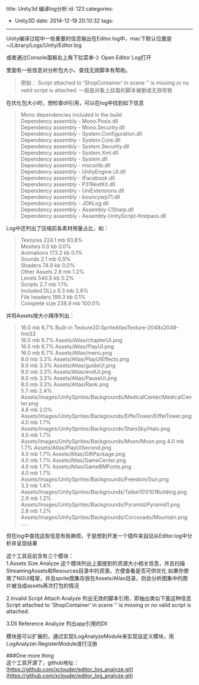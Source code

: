 title: Unity3d 编译log分析
id: 123
categories:
  - Unity3D
date: 2014-12-19 20:10:32
tags:
---

Unity编译过程中一些重要的信息输出在Editor.log中，mac下默认位置是~/Library/Logs/Unity/Editor.log

或者通过Console面板右上角下拉菜单-》Open Editor Log打开

里面有一些信息对分析包大小、查找无效脚本有帮助。

>例如： Script attached to 'ShopContainer' in scene '' is missing or no valid script is attached. 一般是对象上挂载的脚本被删或无效导致

在优化包大小时，想检查dll引用，可以在log中找到如下信息

>Mono dependencies included in the build  
Dependency assembly - Mono.Posix.dll  
Dependency assembly - Mono.Security.dll   
Dependency assembly - System.Configuration.dll  
Dependency assembly - System.Core.dll  
Dependency assembly - System.Security.dll  
Dependency assembly - System.Xml.dll  
Dependency assembly - System.dll  
Dependency assembly - mscorlib.dll   
Dependency assembly - UnityEngine.UI.dll  
Dependency assembly - IFacebook.dll  
Dependency assembly - P31RestKit.dll  
Dependency assembly - UniExtensions.dll  
Dependency assembly - bouncywp71.dll  
Dependency assembly - JDKLog.dll  
Dependency assembly - Assembly-CSharp.dll  
Dependency assembly - Assembly-UnityScript-firstpass.dll

Log中还列出了压缩前各素材用量占比，如：

>Textures 224.1 mb 93.8%  
Meshes 0.0 kb 0.0%  
Animations 173.2 kb 0.1%  
Sounds 2.1 mb 0.9%  
Shaders 74.9 kb 0.0%  
Other Assets 2.8 mb 1.2%  
Levels 540.5 kb 0.2%  
Scripts 2.7 mb 1.1%  
Included DLLs 6.3 mb 2.6%  
File headers 199.3 kb 0.1%  
Complete size 238.9 mb 100.0%

并将Assets按大小降序列出：

>16.0 mb 6.7% Built-in Texture2D:SpriteAtlasTexture-2048x2048-fmt33  
16.0 mb 6.7% Assets/Atlas/chapterUI.png  
16.0 mb 6.7% Assets/Atlas/PlayUI.png  
16.0 mb 6.7% Assets/Atlas/menu.png  
8.0 mb 3.3% Assets/Atlas/PlayUIEffects.png  
8.0 mb 3.3% Assets/Atlas/guideUI.png  
8.0 mb 3.3% Assets/Atlas/endUI.png  
8.0 mb 3.3% Assets/Atlas/PauseUI.png  
8.0 mb 3.3% Assets/Atlas/Rank.png  
5.7 mb 2.4% Assets/Images/UnitySprites/Backgrounds/MedicalCenter/MedicalCenter.png  
4.8 mb 2.0% Assets/Images/UnitySprites/Backgrounds/EiffelTower/EiffelTower.png  
4.0 mb 1.7% Assets/Images/UnitySprites/Backgrounds/StarsSky/Halo.png  
4.0 mb 1.7% Assets/Images/UnitySprites/Backgrounds/Moon/Moon.png 
4.0 mb 1.7% Assets/Atlas/PlayUISecond.png  
4.0 mb 1.7% Assets/Atlas/GiftPackage.png  
4.0 mb 1.7% Assets/Atlas/GameCenter.png  
4.0 mb 1.7% Assets/Atlas/GameBMFonts.png  
4.0 mb 1.7% Assets/Images/UnitySprites/Backgrounds/Freedom/Sun.png  
3.3 mb 1.4% Assets/Images/UnitySprites/Backgrounds/Taibei101/101Building.png  
2.9 mb 1.2% Assets/Images/UnitySprites/Backgrounds/Pyramid/Pyramid1.png  
2.8 mb 1.2% Assets/Images/UnitySprites/Backgrounds/Corcovado/Mountain.png  
.....

但在log中查找这些信息有些麻烦，于是想到开发一个插件来自动从Editor.log中分析并呈现结果

这个工具目前含有三个模块：  
1.Assets Size Analyze 这个模块列出上面提到的资源大小相关信息，并且扫描StreamingAssets和Resources目录中的资源，方便查看是否可供优化 如果你使用了NGUI框架，并且sprite图集存放在Assets/Atlas目录，则会分析图集中的图片被当成assets再次打包的情况

2.Invalid Script Attach Analyze 列出无效的脚本引用，即抽出类似下面这种信息 Script attached to 'ShopContainer' in scene '' is missing or no valid script is attached.

3.Dll Reference Analyze 列出app引用的Dll

模块是可以扩展的，通过实现ILogAnalyzeModule来实现自定义模块，用LogAnalyzer.RegisterModule进行注册

###One more thing  
这个工具开源了，github地址：
[https://github.com/xclouder/editor_log_analyze.git](https://github.com/xclouder/editor_log_analyze.git)